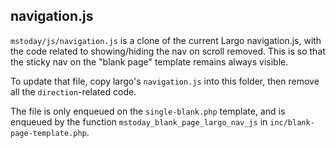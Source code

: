 ## navigation.js

`mstoday/js/navigation.js` is a clone of the current Largo navigation.js, with the code related to showing/hiding the nav on scroll removed. This is so that the sticky nav on the "blank page" template remains always visible.

To update that file, copy largo's `navigation.js` into this folder, then remove all the `direction`-related code.

The file is only enqueued on the `single-blank.php` template, and is enqueued by the function `mstoday_blank_page_largo_nav_js` in `inc/blank-page-template.php`.

